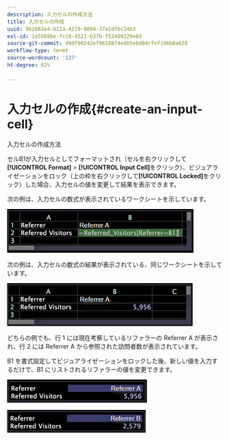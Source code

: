 ```yaml
---
description: 入力セルの作成方法
title: 入力セルの作成
uuid: 9b2883e4-b12a-4279-9894-37a1df6c34b3
exl-id: 1e55696e-fcc8-4521-b37b-f52409229e6d
source-git-commit: d9df90242ef96188f4e4b5e6d04cfef196b0a628
workflow-type: tm+mt
source-wordcount: '137'
ht-degree: 62%

---
```


# 入力セルの作成{#create-an-input-cell}

入力セルの作成方法

セルB1が入力セルとしてフォーマットされ（セルを右クリックして&#x200B;**[!UICONTROL Format]** > **[!UICONTROL Input Cell]**&#x200B;をクリック）、ビジュアライゼーションをロック（上の枠を右クリックして&#x200B;**[!UICONTROL Locked]**&#x200B;をクリック）した場合、入力セルの値を変更して結果を表示できます。

次の例は、入力セルの数式が表示されているワークシートを示しています。

![](assets/vis_Worksheet_InputCell_formula.png)

次の例は、入力セルの数式の結果が表示されている、同じワークシートを示しています。

![](assets/vis_Worksheet_InputCell.png)

どちらの例でも、行 1 には現在考察しているリファラーの Referrer A が表示され、行 2 には Referrer A から参照された訪問者数が表示されています。

B1 を書式設定してビジュアライゼーションをロックした後、新しい値を入力するだけで、B1 にリストされるリファラーの値を変更できます。

![](assets/vis_Worksheet_InputCell_locked.png)

![](assets/vis_Worksheet_InputCell_locked_changed.png)
